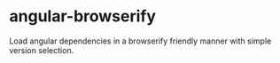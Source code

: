angular-browserify
==================

Load angular dependencies in a browserify friendly manner with simple version selection.
